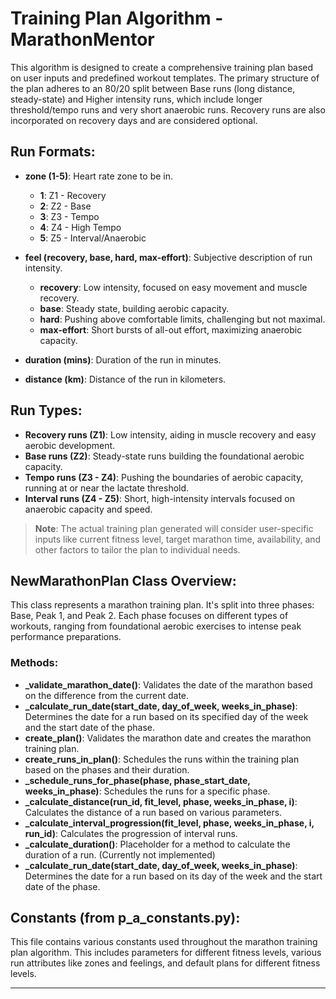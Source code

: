 # Training Plan Algorithm - MarathonMentor

This algorithm is designed to create a comprehensive training plan based on user inputs and predefined workout templates. The primary structure of the plan adheres to an 80/20 split between Base runs (long distance, steady-state) and Higher intensity runs, which include longer threshold/tempo runs and very short anaerobic runs. Recovery runs are also incorporated on recovery days and are considered optional.

## Run Formats:
- **zone (1-5)**: Heart rate zone to be in.
    * **1**: Z1 - Recovery
    * **2**: Z2 - Base
    * **3**: Z3 - Tempo
    * **4**: Z4 - High Tempo
    * **5**: Z5 - Interval/Anaerobic

- **feel (recovery, base, hard, max-effort)**: Subjective description of run intensity.
    * **recovery**: Low intensity, focused on easy movement and muscle recovery.
    * **base**: Steady state, building aerobic capacity.
    * **hard**: Pushing above comfortable limits, challenging but not maximal.
    * **max-effort**: Short bursts of all-out effort, maximizing anaerobic capacity.

- **duration (mins)**: Duration of the run in minutes.
- **distance (km)**: Distance of the run in kilometers.

## Run Types:
- **Recovery runs (Z1)**: Low intensity, aiding in muscle recovery and easy aerobic development.
- **Base runs (Z2)**: Steady-state runs building the foundational aerobic capacity.
- **Tempo runs (Z3 - Z4)**: Pushing the boundaries of aerobic capacity, running at or near the lactate threshold.
- **Interval runs (Z4 - Z5)**: Short, high-intensity intervals focused on anaerobic capacity and speed.

> **Note**: The actual training plan generated will consider user-specific inputs like current fitness level, target marathon time, availability, and other factors to tailor the plan to individual needs.

## NewMarathonPlan Class Overview:
This class represents a marathon training plan. It's split into three phases: Base, Peak 1, and Peak 2. Each phase focuses on different types of workouts, ranging from foundational aerobic exercises to intense peak performance preparations.

### Methods:

- **_validate_marathon_date()**: Validates the date of the marathon based on the difference from the current date.
- **_calculate_run_date(start_date, day_of_week, weeks_in_phase)**: Determines the date for a run based on its specified day of the week and the start date of the phase.
- **create_plan()**: Validates the marathon date and creates the marathon training plan.
- **create_runs_in_plan()**: Schedules the runs within the training plan based on the phases and their duration.
- **_schedule_runs_for_phase(phase, phase_start_date, weeks_in_phase)**: Schedules the runs for a specific phase.
- **_calculate_distance(run_id, fit_level, phase, weeks_in_phase, i)**: Calculates the distance of a run based on various parameters.
- **_calculate_interval_progression(fit_level, phase, weeks_in_phase, i, run_id)**: Calculates the progression of interval runs.
- **_calculate_duration()**: Placeholder for a method to calculate the duration of a run. (Currently not implemented)
- **_calculate_run_date(start_date, day_of_week, weeks_in_phase)**: Determines the date for a run based on its day of the week and the start date of the phase.

## Constants (from p_a_constants.py):
This file contains various constants used throughout the marathon training plan algorithm. This includes parameters for different fitness levels, various run attributes like zones and feelings, and default plans for different fitness levels.

---
